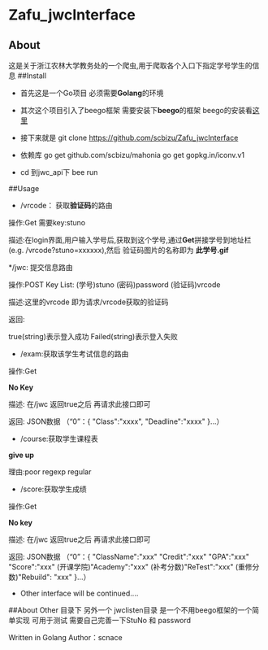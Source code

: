 # Zafu_jwcInterface
## About
这是关于浙江农林大学教务处的一个爬虫,用于爬取各个入口下指定学号学生的信息
##Install
* 首先这是一个Go项目 必须需要**Golang**的环境
* 其次这个项目引入了beego框架 需要安装下**beego**的框架 beego的安装看[这里](http://beego.me/) 
* 接下来就是
		 git  clone https://github.com/scbizu/Zafu_jwcInterface
* 依赖库
	go get  github.com/scbizu/mahonia
	go get gopkg.in/iconv.v1

* cd 到jwc_api下  bee run


##Usage

* /vrcode： 获取**验证码**的路由

操作:Get
需要key:stuno

描述:在login界面,用户输入学号后,获取到这个学号,通过**Get**拼接学号到地址栏
(e.g. /vrcode?stuno=xxxxxx),然后 验证码图片的名称即为 **此学号.gif**

*/jwc:	提交信息路由

操作:POST
Key List:
(学号)stuno
(密码)password
(验证码)vrcode

描述:这里的vrcode 即为请求/vrcode获取的验证码

返回:

true(string)表示登入成功
Failed(string)表示登入失败

* /exam:获取该学生考试信息的路由

操作:Get

**No Key**

描述:
在/jwc 返回true之后 再请求此接口即可

返回:
JSON数据
（“0”：{
	"Class":"xxxx",
	"Deadline":"xxxx"
}...）

* /course:获取学生课程表

**give up**

理由:poor regexp regular

* /score:获取学生成绩

操作:Get

**No key**

描述:
在/jwc 返回true之后 再请求此接口即可

返回:
JSON数据
（“0”：{
	"ClassName":"xxx"
	"Credit":"xxx"
	"GPA":"xxx"
	"Score":"xxx"
	(开课学院)"Academy":"xxx"
	(补考分数)"ReTest":"xxx"
	(重修分数)"Rebuild": "xxx"
}...）

* Other interface will be continued....

##About Other
目录下 另外一个 jwclisten目录 是一个不用beego框架的一个简单实现 可用于测试
需要自己完善一下StuNo 和 password

Written in Golang 
Author：scnace
